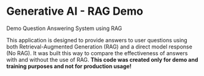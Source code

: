 # Generative AI - RAG Demo
Demo Question Answering System using RAG

This application is designed to provide answers to user questions using both Retrieval-Augmented Generation (RAG) and a direct model response (No RAG). It was built this way to compare the effectiveness of answers with and without the use of RAG. **This code was created only for demo and training purposes and not for production usage!**


